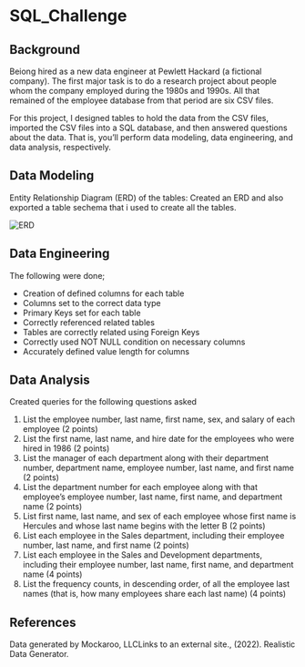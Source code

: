 # SQL_Challenge


## Background
Beiong hired as a new data engineer at Pewlett Hackard (a fictional company). The first major task is to do a research project about people whom the company employed during the 1980s and 1990s. All that remained of the employee database from that period are six CSV files.

For this project, I designed tables to hold the data from the CSV files, imported the CSV files into a SQL database, and then answered questions about the data. That is, you’ll perform data modeling, data engineering, and data analysis, respectively.

## Data Modeling
Entity Relationship Diagram (ERD) of the tables: Created an ERD and also exported a table sechema that i used to create all the tables.

![ERD](https://user-images.githubusercontent.com/124645643/234474369-260ce836-d186-450c-bc05-0b0ea27745e7.png)

## Data Engineering

The following were done;
- Creation of defined  columns for each table 
- Columns set to the correct data type 
- Primary Keys set for each table 
- Correctly referenced related tables 
- Tables are correctly related using Foreign Keys 
- Correctly used NOT NULL condition on necessary columns
- Accurately defined value length for columns 

## Data Analysis 
Created queries for the following questions asked

1. List the employee number, last name, first name, sex, and salary of each employee (2 points)
2. List the first name, last name, and hire date for the employees who were hired in 1986 (2 points)
3. List the manager of each department along with their department number, department name, employee number, last name, and first name (2 points)
4. List the department number for each employee along with that employee’s employee number, last name, first name, and department name (2 points)
5. List first name, last name, and sex of each employee whose first name is Hercules and whose last name begins with the letter B (2 points)
6. List each employee in the Sales department, including their employee number, last name, and first name (2 points)
7. List each employee in the Sales and Development departments, including their employee number, last name, first name, and department name (4 points)
8. List the frequency counts, in descending order, of all the employee last names (that is, how many employees share each last name) (4 points)


## References
Data generated by Mockaroo, LLCLinks to an external site., (2022). Realistic Data Generator.
